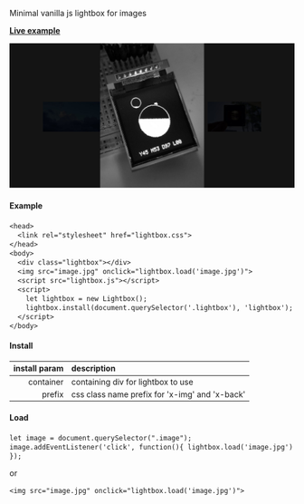 Minimal vanilla js lightbox for images

[**Live example**](https://kormyen.github.io/lightbox/)

<img src='PREVIEW.jpg'/>

#### Example

```
<head>
  <link rel="stylesheet" href="lightbox.css">
</head>
<body>
  <div class="lightbox"></div>
  <img src="image.jpg" onclick="lightbox.load('image.jpg')">
  <script src="lightbox.js"></script>
  <script>
    let lightbox = new Lightbox();
    lightbox.install(document.querySelector('.lightbox'), 'lightbox');
  </script>
</body>
```

#### Install
| install param | description                                      |
|          ---: | :---                                             |
|     container | containing div for lightbox to use               |
|        prefix | css class name prefix for 'x-img' and 'x-back'   |

#### Load
```
let image = document.querySelector(".image");
image.addEventListener('click', function(){ lightbox.load('image.jpg') });
```
or
```
<img src="image.jpg" onclick="lightbox.load('image.jpg')">
```